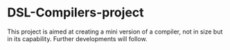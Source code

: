# DSL-Compilers-project

This project is aimed at creating a mini version of a compiler, not in size but in its capability. Further developments will follow.
